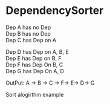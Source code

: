 # DependencySorter

Dep A has no Dep\
Dep B has no Dep\
Dep C has Dep on A

Dep D has Dep on A, B, E\
Dep E has Dep on B, F\
Dep F has Dep On B, C\
Dep G has Dep On A, D


OutPut:
A -> B -> C -> F-> E-> D-> G

Sort alogirthm example
